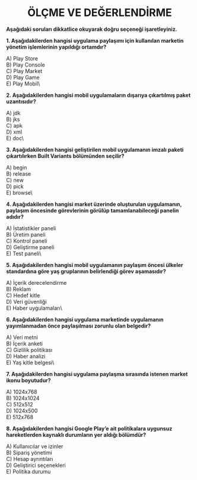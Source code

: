 <h1 style="text-align:center;">ÖLÇME VE DEĞERLENDİRME</h1>

**Aşağıdaki soruları dikkatlice okuyarak doğru seçeneği işaretleyiniz.**


**1. Aşağıdakilerden hangisi uygulama paylaşımı için kullanılan marketin yönetim işlemlerinin yapıldığı ortamdır?**

A) Play Store \
B) Play Console \
C) Play Market\
D) Play Game \
E) Play Mobil\

**2. Aşağıdakilerden hangisi mobil uygulamaların dışarıya çıkartılmış paket uzantısıdır?**

A) jdk \
B) jks \
C) apk\
D) xml \
E) doc\

**3. Aşağıdakilerden hangisi geliştirilen mobil uygulamanın imzalı paketi çıkartılırken Built Variants bölümünden seçilir?**

A) begin \
B) release \
C) new\
D) pick \
E) browse\

**4. Aşağıdakilerden hangisi market üzerinde oluşturulan uygulamanın, paylaşım öncesinde görevlerinin görülüp tamamlanabileceği panelin adıdır?**

A) İstatistikler paneli \
B) Üretim paneli \
C) Kontrol paneli\
D) Geliştirme paneli \
E) Test paneli\

**5. Aşağıdakilerden hangisi mobil uygulamanın paylaşım öncesi ülkeler standardına göre yaş gruplarının belirlendiği görev aşamasıdır?**

A) İçerik derecelendirme \
B) Reklam \
C) Hedef kitle\
D) Veri güvenliği \
E) Haber uygulamaları\

**6. Aşağıdakilerden hangisi uygulama marketinde uygulamanın yayımlanmadan önce paylaşılması zorunlu olan belgedir?**

A) Veri metni \
B) İçerik anketi \
C) Gizlilik politikası\
D) Haber analizi \
E) Yaş kitle belgesi\

**7. Aşağıdakilerden hangisi uygulama paylaşma sırasında istenen market ikonu boyutudur?**

A) 1024x768 \
B) 1024x1024 \
C) 512x512\
D) 1024x500 \
E) 512x768

**8. Aşağıdakilerden hangisi Google Play’e ait politikalara uygunsuz hareketlerden kaynaklı durumların yer aldığı bölümdür?**

A) Kullanıcılar ve izinler \
B) Sipariş yönetimi \
C) Hesap ayrıntıları\
D) Geliştirici seçenekleri \
E) Politika durumu